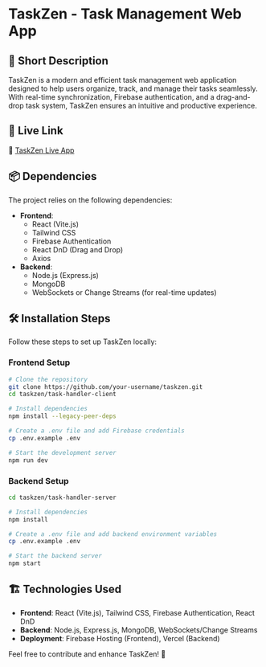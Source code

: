 # TaskZen - Task Management Web App

## 📌 Short Description
TaskZen is a modern and efficient task management web application designed to help users organize, track, and manage their tasks seamlessly. With real-time synchronization, Firebase authentication, and a drag-and-drop task system, TaskZen ensures an intuitive and productive experience.

## 🚀 Live Link
🔗 [TaskZen Live App](https://taskzen-d9dc8.web.app/)

## 📦 Dependencies
The project relies on the following dependencies:
- **Frontend**:
  - React (Vite.js)
  - Tailwind CSS
  - Firebase Authentication
  - React DnD (Drag and Drop)
  - Axios
- **Backend**:
  - Node.js (Express.js)
  - MongoDB
  - WebSockets or Change Streams (for real-time updates)

## 🛠 Installation Steps
Follow these steps to set up TaskZen locally:

### **Frontend Setup**
```sh
# Clone the repository
git clone https://github.com/your-username/taskzen.git
cd taskzen/task-handler-client

# Install dependencies
npm install --legacy-peer-deps

# Create a .env file and add Firebase credentials
cp .env.example .env

# Start the development server
npm run dev
```

### **Backend Setup**
```sh
cd taskzen/task-handler-server

# Install dependencies
npm install

# Create a .env file and add backend environment variables
cp .env.example .env

# Start the backend server
npm start
```

## 🏗 Technologies Used
- **Frontend**: React (Vite.js), Tailwind CSS, Firebase Authentication, React DnD
- **Backend**: Node.js, Express.js, MongoDB, WebSockets/Change Streams
- **Deployment**: Firebase Hosting (Frontend), Vercel (Backend)

Feel free to contribute and enhance TaskZen! 🚀


